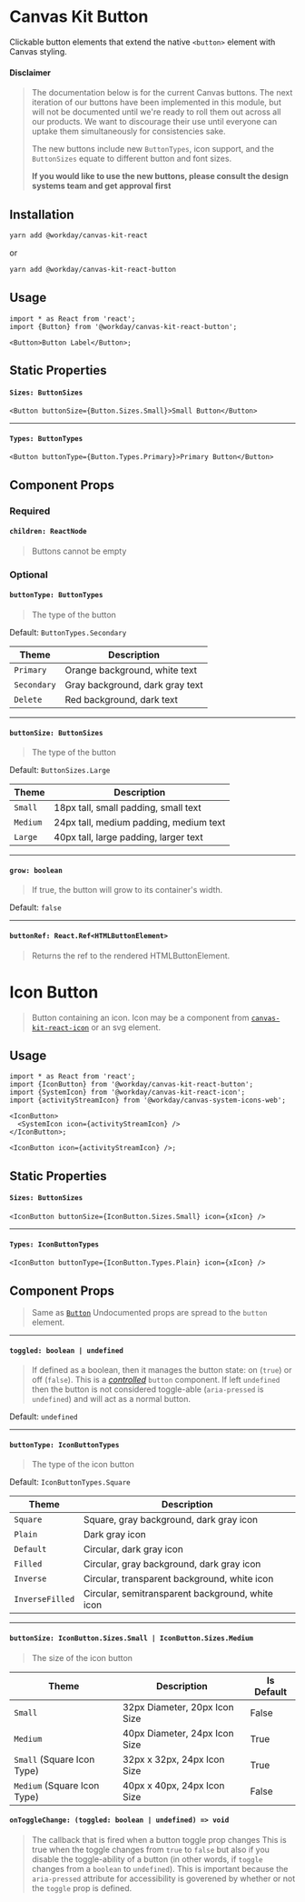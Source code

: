 # Canvas Kit Button

Clickable button elements that extend the native `<button>` element with Canvas styling.

#### Disclaimer

> The documentation below is for the current Canvas buttons. The next iteration of our buttons have
> been implemented in this module, but will not be documented until we're ready to roll them out
> across all our products. We want to discourage their use until everyone can uptake them
> simultaneously for consistencies sake.
>
> The new buttons include new `ButtonTypes`, icon support, and the `ButtonSizes` equate to different
> button and font sizes.
>
> **If you would like to use the new buttons, please consult the design systems team and get
> approval first**

## Installation

```sh
yarn add @workday/canvas-kit-react
```

or

```sh
yarn add @workday/canvas-kit-react-button
```

## Usage

```tsx
import * as React from 'react';
import {Button} from '@workday/canvas-kit-react-button';

<Button>Button Label</Button>;
```

## Static Properties

#### `Sizes: ButtonSizes`

```tsx
<Button buttonSize={Button.Sizes.Small}>Small Button</Button>
```

---

#### `Types: ButtonTypes`

```tsx
<Button buttonType={Button.Types.Primary}>Primary Button</Button>
```

## Component Props

### Required

#### `children: ReactNode`

> Buttons cannot be empty

### Optional

#### `buttonType: ButtonTypes`

> The type of the button

Default: `ButtonTypes.Secondary`

| Theme       | Description                     |
| ----------- | ------------------------------- |
| `Primary`   | Orange background, white text   |
| `Secondary` | Gray background, dark gray text |
| `Delete`    | Red background, dark text       |

---

#### `buttonSize: ButtonSizes`

> The type of the button

Default: `ButtonSizes.Large`

| Theme    | Description                            |
| -------- | -------------------------------------- |
| `Small`  | 18px tall, small padding, small text   |
| `Medium` | 24px tall, medium padding, medium text |
| `Large`  | 40px tall, large padding, larger text  |

---

#### `grow: boolean`

> If true, the button will grow to its container's width.

Default: `false`

---

#### `buttonRef: React.Ref<HTMLButtonElement>`

> Returns the ref to the rendered HTMLButtonElement.

# Icon Button

> Button containing an icon. Icon may be a component from
> [`canvas-kit-react-icon`](../canvas-kit-react-icon) or an svg element.

## Usage

```tsx
import * as React from 'react';
import {IconButton} from '@workday/canvas-kit-react-button';
import {SystemIcon} from '@workday/canvas-kit-react-icon';
import {activityStreamIcon} from '@workday/canvas-system-icons-web';

<IconButton>
  <SystemIcon icon={activityStreamIcon} />
</IconButton>;

<IconButton icon={activityStreamIcon} />;
```

## Static Properties

#### `Sizes: ButtonSizes`

```tsx
<IconButton buttonSize={IconButton.Sizes.Small} icon={xIcon} />
```

---

#### `Types: IconButtonTypes`

```tsx
<IconButton buttonType={IconButton.Types.Plain} icon={xIcon} />
```

## Component Props

> Same as [`Button`](#canvas-kit-button) Undocumented props are spread to the `button` element.

---

#### `toggled: boolean | undefined`

> If defined as a boolean, then it manages the button state: on (`true`) or off (`false`). This is a
> [_controlled_](https://reactjs.org/docs/forms.html#controlled-components) `button` component. If
> left `undefined` then the button is not considered toggle-able (`aria-pressed` is `undefined`) and
> will act as a normal button.

Default: `undefined`

---

#### `buttonType: IconButtonTypes`

> The type of the icon button

Default: `IconButtonTypes.Square`

| Theme           | Description                                      |
| --------------- | ------------------------------------------------ |
| `Square`        | Square, gray background, dark gray icon          |
| `Plain`         | Dark gray icon                                   |
| `Default`       | Circular, dark gray icon                         |
| `Filled`        | Circular, gray background, dark gray icon        |
| `Inverse`       | Circular, transparent background, white icon     |
| `InverseFilled` | Circular, semitransparent background, white icon |

---

#### `buttonSize: IconButton.Sizes.Small | IconButton.Sizes.Medium`

> The size of the icon button

| Theme                       | Description                   | Is Default |
| --------------------------- | ----------------------------- | ---------- |
| `Small`                     | 32px Diameter, 20px Icon Size | False      |
| `Medium`                    | 40px Diameter, 24px Icon Size | True       |
| `Small` (Square Icon Type)  | 32px x 32px, 24px Icon Size   | True       |
| `Medium` (Square Icon Type) | 40px x 40px, 24px Icon Size   | False      |

#### `onToggleChange: (toggled: boolean | undefined) => void`

> The callback that is fired when a button toggle prop changes This is true when the toggle changes
> from `true` to `false` but also if you disable the toggle-ability of a button (in other words, if
> `toggle` changes from a `boolean` to `undefined`). This is important because the `aria-pressed`
> attribute for accessibility is goverened by whether or not the `toggle` prop is defined.
